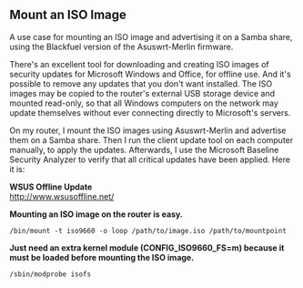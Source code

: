 Mount an ISO Image
------------------
A use case for mounting an ISO image and advertising it on a Samba share, using the Blackfuel version of the Asuswrt-Merlin firmware.

There's an excellent tool for downloading and creating ISO images of security updates for Microsoft Windows and Office, for offline use. And it's possible to remove any updates that you don't want installed. The ISO images may be copied to the router's external USB storage device and mounted read-only, so that all Windows computers on the network may update themselves without ever connecting directly to Microsoft's servers.

On my router, I mount the ISO images using Asuswrt-Merlin and advertise them on a Samba share. Then I run the client update tool on each computer manually, to apply the updates. Afterwards, I use the Microsoft Baseline Security Analyzer to verify that all critical updates have been applied. Here it is:

**WSUS Offline Update**  
http://www.wsusoffline.net/

**Mounting an ISO image on the router is easy.**
```
/bin/mount -t iso9660 -o loop /path/to/image.iso /path/to/mountpoint
```

**Just need an extra kernel module (CONFIG_ISO9660_FS=m) because it must be loaded before mounting the ISO image.**
```
/sbin/modprobe isofs
```
